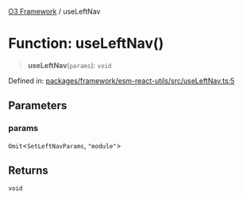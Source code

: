 [O3 Framework](../API.md) / useLeftNav

# Function: useLeftNav()

> **useLeftNav**(`params`): `void`

Defined in: [packages/framework/esm-react-utils/src/useLeftNav.ts:5](https://github.com/openmrs/openmrs-esm-core/blob/main/packages/framework/esm-react-utils/src/useLeftNav.ts#L5)

## Parameters

### params

`Omit`\<`SetLeftNavParams`, `"module"`\>

## Returns

`void`
